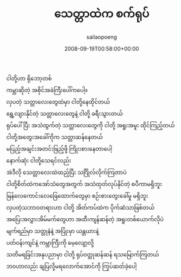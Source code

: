 ﻿---
_last_editor_used_jetpack: block-editor
_publicize_job_id: "59410581508"
_wp_old_date: "2021-06-10"
author: sailaopoeng
categories:
  - poems
date: "2008-09-19T00:58:00+00:00"
parent_post_id: null
post_id: "268"
timeline_notification: "1623281265"
title: သေတ္တာထဲက စက်ရုပ်
url: /2008/09/19/သေတ္တာထဲက-စက်ရုပ်/

---
ငါတို့ဟာ ရိုဘော့တစ်  
ကမ္ဘာဆိုတဲ့ အစိုင်အခဲကြီးပေါ်ကပေါ့။  
လှပတဲ့ သတ္တာလေးတွေထဲမှာ ငါတို့နေထိုင်တယ်  
ရွှေ့လျားနိုင်တဲ့ သတ္တာလေးတွေနဲ့ ငါတို့ ခရီးသွားတယ်  
ရုပ်ပေါ်ပြီး အသံထွက်တဲ့ သတ္တာလေးတွေကို ငါတို့ အရူးအမူး ထိုင်ကြည့်တယ်  
ငါတို့အတွေးအခေါ်ကိုက သတ္တာဆန်နေတယ်  
မပြည့်အချင်းအတင်းဖြည့်ဖို့ ကြိုးးစားနေတာပေါ့  
နောက်ဆုံး ငါတို့သေရင်လည်း  
အဲဒီလို သေတ္တာလေးထဲထည့်ပြီး သင်္ဂြိုလ်လိုက်ကြတာပဲ  
ငါတို့စိတ်ထဲကအော်သံတွေအတွက် အသံထုတ်လုပ်နိုင်တဲ့ စပီကာမရှိဘူး  
မြန်လေကောင်းလေခြေထောက်တွေမှာ စဉ်းစားတွေးခေါ်မှု မရှိဘူး  
လှပတဲ့သဘာဝတရားဟာ ငါတို့ အိတ်ကပ်ထဲက ပိုက်ဆံသာဖြစ်တယ်  
အပြေးအလွှားအိမ်မက်တွေဟာ အထီးကျန်ဆန်တဲ့ အရူးတစ်ယောက်လိုပဲ  
မျက်ရည်မှာ သတ္တုနံနဲ့ အပြုံးမှာ ယန္တယားနဲ့  
ပတ်ဝန်းကျင်နဲ့ ကမ္ဘာကြီးကို မေ့လျော့လို့  
သတိမရခြင်းအနုပညာမှာ ငါတို့ ရုပ်ဝတ္တုဆန်ဆန် ရသမြောက်ကြတယ်  
ဘဝဟာလည်း ချပြလို့မရလောက်အောင်ကို ကြွပ်ဆတ်ခဲ့ပေါ့
